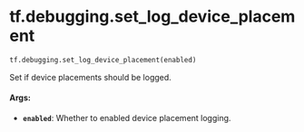 <div itemscope itemtype="http://developers.google.com/ReferenceObject">
<meta itemprop="name" content="tf.debugging.set_log_device_placement" />
<meta itemprop="path" content="Stable" />
</div>

# tf.debugging.set_log_device_placement

``` python
tf.debugging.set_log_device_placement(enabled)
```

Set if device placements should be logged.

#### Args:

* <b>`enabled`</b>: Whether to enabled device placement logging.